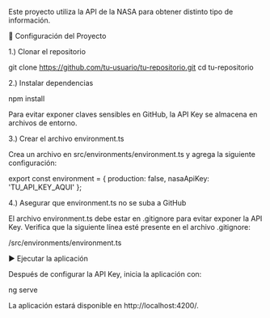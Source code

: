 Este proyecto utiliza la API de la NASA para obtener distinto tipo de información.

🚀 Configuración del Proyecto

1️.) Clonar el repositorio

  git clone https://github.com/tu-usuario/tu-repositorio.git
  cd tu-repositorio

2️.) Instalar dependencias

  npm install


Para evitar exponer claves sensibles en GitHub, la API Key se almacena en archivos de entorno.

3️.) Crear el archivo environment.ts

Crea un archivo en src/environments/environment.ts y agrega la siguiente configuración:

export const environment = {
  production: false,
  nasaApiKey: 'TU_API_KEY_AQUI'
};

4️.) Asegurar que environment.ts no se suba a GitHub

El archivo environment.ts debe estar en .gitignore para evitar exponer la API Key. Verifica que la siguiente línea esté presente en el archivo .gitignore:

/src/environments/environment.ts

▶️ Ejecutar la aplicación

Después de configurar la API Key, inicia la aplicación con:

  ng serve

La aplicación estará disponible en http://localhost:4200/.
